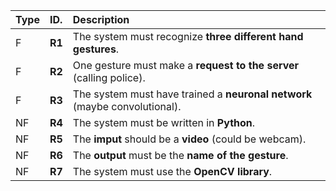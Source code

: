 | Type | ID.                    | Description                                                                                                                                                              |
|:-|:-----------------------|:-----------------------------------------------------------------------------------------------------------------------------------------------------------------------------|
|F| **R1**                 | The system must recognize **three different hand gestures**. | 
|F| **R2**                 | One gesture must make a **request to the server** (calling police). | 
|F| **R3**                 | The system must have trained a **neuronal network** (maybe convolutional). |
|NF| **R4**                 | The system must be written in **Python**.  |   
|NF| **R5**                 | The **imput** should be a **video** (could be webcam). | 
|NF| **R6**                 | The **output** must be the **name of the gesture**. |                                                                                                                            
|NF| **R7**                 | The system must use the **OpenCV library**. |
